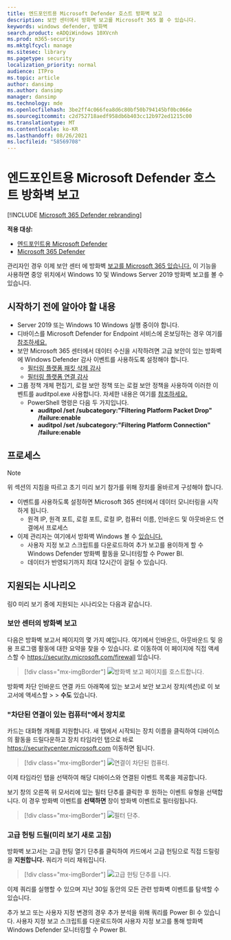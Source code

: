 ```yaml
---
title: 엔드포인트용 Microsoft Defender 호스트 방화벽 보고
description: 보안 센터에서 방화벽 보고를 Microsoft 365 볼 수 있습니다.
keywords: windows defender, 방화벽
search.product: eADQiWindows 10XVcnh
ms.prod: m365-security
ms.mktglfcycl: manage
ms.sitesec: library
ms.pagetype: security
localization_priority: normal
audience: ITPro
ms.topic: article
author: dansimp
ms.author: dansimp
manager: dansimp
ms.technology: mde
ms.openlocfilehash: 3be2ff4c066fea8d6c80bf50b794145bf0bc066e
ms.sourcegitcommit: c2d752718aedf958db6b403cc12b972ed1215c00
ms.translationtype: MT
ms.contentlocale: ko-KR
ms.lasthandoff: 08/26/2021
ms.locfileid: "58569708"
---
```

# <a name="host-firewall-reporting-in-microsoft-defender-for-endpoint"></a>엔드포인트용 Microsoft Defender 호스트 방화벽 보고

[!INCLUDE [Microsoft 365 Defender rebranding](../../includes/microsoft-defender.md)]

**적용 대상:**
- [엔드포인트용 Microsoft Defender](https://go.microsoft.com/fwlink/p/?linkid=2154037)
- [Microsoft 365 Defender](https://go.microsoft.com/fwlink/?linkid=2118804)

관리자인 경우 이제 보안 센터 에 방화벽 [보고를 Microsoft 365 있습니다.](https://security.microsoft.com) 이 기능을 사용하면 중앙 위치에서 Windows 10 및 Windows Server 2019 방화벽 보고를 볼 수 있습니다. 

## <a name="what-do-you-need-to-know-before-you-begin"></a>시작하기 전에 알아야 할 내용 

- Server 2019 또는 Windows 10 Windows 실행 중이야 합니다.
- 디바이스를 Microsoft Defender for Endpoint 서비스에 온보딩하는 경우 여기를 [참조하세요.](onboard-configure.md) 
- 보안 Microsoft 365 센터에서 데이터 수신을 시작하려면 고급  보안이 있는 방화벽에 Windows Defender 감사 이벤트를 사용하도록 설정해야 합니다. 
    - [필터링 플랫폼 패킷 삭제 감사](/windows/security/threat-protection/auditing/audit-filtering-platform-packet-drop)
    - [필터링 플랫폼 연결 감사](/windows/security/threat-protection/auditing/audit-filtering-platform-connection) 
- 그룹 정책 개체 편집기, 로컬 보안 정책 또는 로컬 보안 정책을 사용하여 이러한 이벤트를 auditpol.exe 사용합니다. 자세한 내용은 여기를 [참조하세요.](/windows/win32/fwp/auditing-and-logging) 
    - PowerShell 명령은 다음 두 가지입니다.
        - **auditpol /set /subcategory:"Filtering Platform Packet Drop" /failure:enable** 
        - **auditpol /set /subcategory:"Filtering Platform Connection" /failure:enable** 

## <a name="the-process"></a>프로세스
> [!NOTE]
> 위 섹션의 지침을 따르고 초기 미리 보기 참가를 위해 장치를 올바르게 구성해야 합니다.

- 이벤트를 사용하도록 설정하면 Microsoft 365 센터에서 데이터 모니터링을 시작하게 됩니다.
    - 원격 IP, 원격 포트, 로컬 포트, 로컬 IP, 컴퓨터 이름, 인바운드 및 아웃바운드 연결에서 프로세스
- 이제 관리자는 여기에서 방화벽 Windows 볼 수 [있습니다.](https://security.microsoft.com/firewall)
    - 사용자 지정 보고 스크립트를 다운로드하여 [](https://github.com/microsoft/MDATP-PowerBI-Templates/tree/master/Firewall) 추가 보고를 용이하게 할 수 Windows Defender 방화벽 활동을 모니터링할 수 Power BI. 
    - 데이터가 반영되기까지 최대 12시간이 걸릴 수 있습니다.

## <a name="supported-scenarios"></a>지원되는 시나리오
링0 미리 보기 중에 지원되는 시나리오는 다음과 같습니다. 

### <a name="firewall-reporting-in-security-center"></a>보안 센터의 방화벽 보고

다음은 방화벽 보고서 페이지의 몇 가지 예입니다. 여기에서 인바운드, 아웃바운드 및 응용 프로그램 활동에 대한 요약을 찾을 수 있습니다. 로 이동하여 이 페이지에 직접 액세스할 수 https://security.microsoft.com/firewall 있습니다. 

> [!div class="mx-imgBorder"]
> ![방화벽 보고 페이지를 호스트합니다.](\images\host-firewall-reporting-page.png)

방화벽 차단 인바운드 연결 카드 아래쪽에 있는 보고서 보안 보고서 장치(섹션)로 이 보고서에 액세스할  >    >   **수도** 있습니다.

### <a name="from-computers-with-a-blocked-connection-to-device"></a>"차단된 연결이 있는 컴퓨터"에서 장치로

카드는 대화형 개체를 지원합니다. 새 탭에서 시작되는 장치 이름을 클릭하여 디바이스의 활동을 드릴다운하고 장치 타임라인 탭으로 바로 https://securitycenter.microsoft.com 이동하면 됩니다.  

> [!div class="mx-imgBorder"]
> ![연결이 차단된 컴퓨터.](\images\firewall-reporting-blocked-connection.png)

이제 타임라인  탭을 선택하여 해당 디바이스와 연결된 이벤트 목록을 제공합니다. 

보기 창의  오른쪽 위 모서리에 있는 필터 단추를 클릭한 후 원하는 이벤트 유형을 선택합니다. 이 경우 방화벽 이벤트를 **선택하면** 창이 방화벽 이벤트로 필터링됩니다. 

> [!div class="mx-imgBorder"]
> ![필터 단추.](\images\firewall-reporting-filters-button.png)

### <a name="drill-into-advanced-hunting-preview-refresh"></a>고급 헌팅 드릴(미리 보기 새로 고침)

방화벽 보고서는 고급 헌팅  열기 단추를 클릭하여 카드에서 고급 헌팅으로 직접 드릴링을 **지원합니다.** 쿼리가 미리 채워집니다. 

> [!div class="mx-imgBorder"]
> ![고급 헌팅 단추를 니다.](\images\firewall-reporting-advanced-hunting.png)

이제 쿼리를 실행할 수 있으며 지난 30일 동안의 모든 관련 방화벽 이벤트를 탐색할 수 있습니다. 

추가 보고 또는 사용자 지정 변경의 경우 추가 분석을 위해 쿼리를 Power BI 수 있습니다. 사용자 지정 보고 스크립트를 다운로드하여 [](https://github.com/microsoft/MDATP-PowerBI-Templates/tree/master/Firewall) 사용자 지정 보고를 통해 방화벽 Windows Defender 모니터링할 수 Power BI. 

 